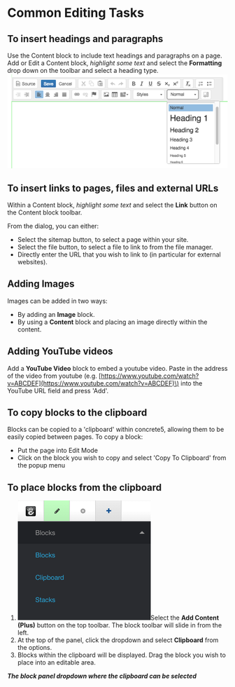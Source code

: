 # Common Editing Tasks

## To insert headings and paragraphs

Use the Content block to include text headings and paragraphs on a page. Add or Edit a Content block, _highlight some text_ and select the **Formatting** drop down on the toolbar and select a heading type. ![](../.gitbook/assets/editor.png)

## To insert links to pages, files and external URLs

Within a Content block, _highlight some text_ and select the **Link** button on the Content block toolbar.

From the dialog, you can either:

* Select the sitemap button, to select a page within your site. 
* Select the file button, to select a file to link to from the file manager.
* Directly enter the URL that you wish to link to \(in particular for external websites\).

## Adding Images

Images can be added in two ways:

* By adding an **Image** block.
* By using a **Content** block and placing an image directly within the content.

## Adding YouTube videos

Add a **YouTube Video** block to embed a youtube video. Paste in the address of the video from youtube \(e.g. [https://www.youtube.com/watch?v=ABCDEF](https://www.youtube.com/watch?v=ABCDEF)\) into the YouTube URL field and press 'Add'.

## To copy blocks to the clipboard

Blocks can be copied to a 'clipboard' within concrete5, allowing them to be easily copied between pages. To copy a block:

* Put the page into Edit Mode
* Click on the block you wish to copy and select 'Copy To Clipboard' from the popup menu

## To place blocks from the clipboard

1. ![](../.gitbook/assets/clipboard.png)Select the **Add Content \(Plus\)** button on the top toolbar. The block toolbar will slide in from the left.
2. At the top of the panel, click the dropdown and select **Clipboard** from the options.
3. Blocks within the clipboard will be displayed. Drag the block you wish to place into an editable area.

_**The block panel dropdown where the clipboard can be selected**_

